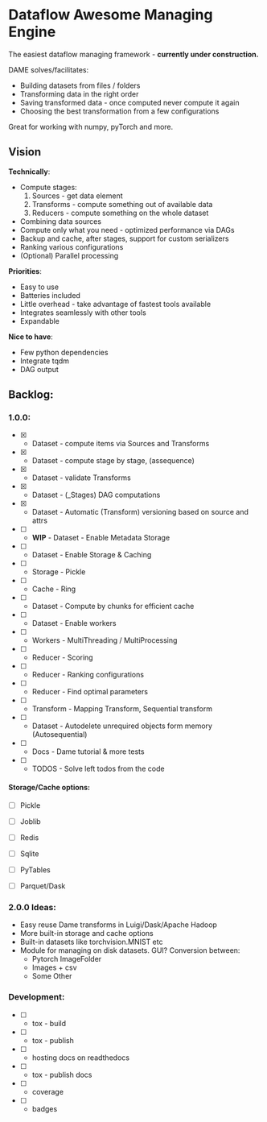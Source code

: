 # Dataflow Awesome Managing Engine

The easiest dataflow managing framework - **currently under construction.**

DAME solves/facilitates:
 - Building datasets from files / folders
 - Transforming data in the right order
 - Saving transformed data - once computed never compute it again
 - Choosing the best transformation from a few configurations

Great for working with numpy, pyTorch and more.

## Vision

**Technically**:
 - Compute stages:
   1. Sources - get data element
   2. Transforms - compute something out of available data
   3. Reducers - compute something on the whole dataset
 - Combining data sources
 - Compute only what you need - optimized performance via DAGs
 - Backup and cache, after stages, support for custom serializers
 - Ranking various configurations
 - (Optional) Parallel processing

**Priorities**:
 - Easy to use
 - Batteries included
 - Little overhead - take advantage of fastest tools available
 - Integrates seamlessly with other tools
 - Expandable

**Nice to have**:
 - Few python dependencies
 - Integrate tqdm
 - DAG output

## Backlog:

### 1.0.0:
  * [x] - Dataset - compute items via Sources and Transforms
  * [x] - Dataset - compute stage by stage, (assequence)
  * [x] - Dataset - validate Transforms
  * [x] - Dataset - (_Stages) DAG computations
  * [x] - Dataset - Automatic (Transform) versioning based on source and attrs
  * [ ] - **WIP** - Dataset - Enable Metadata Storage
  * [ ] - Dataset - Enable Storage & Caching
  * [ ] - Storage - Pickle
  * [ ] - Cache - Ring
  * [ ] - Dataset - Compute by chunks for efficient cache
  * [ ] - Dataset - Enable workers
  * [ ] - Workers - MultiThreading / MultiProcessing
  * [ ] - Reducer - Scoring
  * [ ] - Reducer - Ranking configurations
  * [ ] - Reducer - Find optimal parameters
  * [ ] - Transform - Mapping Transform, Sequential transform
  * [ ] - Dataset - Autodelete unrequired objects form memory (Autosequential)
  * [ ] - Docs - Dame tutorial & more tests
  * [ ] - TODOS - Solve left todos from the code


#### Storage/Cache options:

 * [ ] Pickle
 * [ ] Joblib
 * [ ] Redis
 * [ ] Sqlite
 * [ ] PyTables
 * [ ] Parquet/Dask


### 2.0.0 Ideas:
  * Easy reuse Dame transforms in Luigi/Dask/Apache Hadoop
  * More built-in storage and cache options
  * Built-in datasets like torchvision.MNIST etc
  * Module for managing on disk datasets. GUI? Conversion between:
    - Pytorch ImageFolder
    - Images + csv
    - Some Other

### Development:
  * [ ] - tox - build
  * [ ] - tox - publish
  * [ ] - hosting docs on readthedocs
  * [ ] - tox - publish docs
  * [ ] - coverage
  * [ ] - badges
  